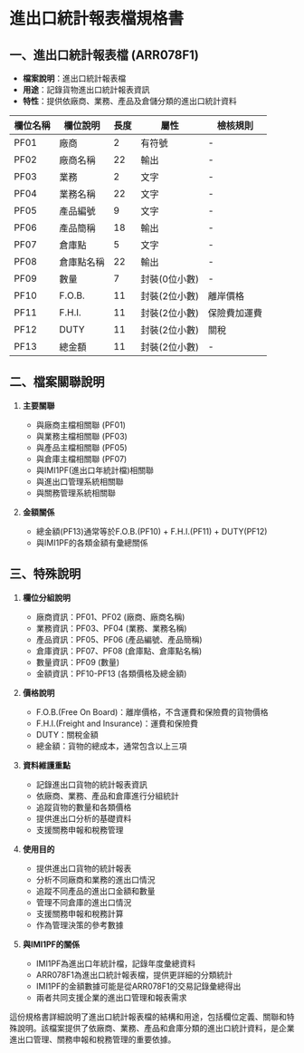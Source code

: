 # 進出口統計報表檔規格書

## 一、進出口統計報表檔 (ARR078F1)
- **檔案說明**：進出口統計報表檔
- **用途**：記錄貨物進出口統計報表資訊
- **特性**：提供依廠商、業務、產品及倉儲分類的進出口統計資料

| 欄位名稱 | 欄位說明 | 長度 | 屬性 | 檢核規則 |
|---------|---------|------|------|----------|
| PF01 | 廠商 | 2 | 有符號 | - |
| PF02 | 廠商名稱 | 22 | 輸出 | - |
| PF03 | 業務 | 2 | 文字 | - |
| PF04 | 業務名稱 | 22 | 文字 | - |
| PF05 | 產品編號 | 9 | 文字 | - |
| PF06 | 產品簡稱 | 18 | 輸出 | - |
| PF07 | 倉庫點 | 5 | 文字 | - |
| PF08 | 倉庫點名稱 | 22 | 輸出 | - |
| PF09 | 數量 | 7 | 封裝(0位小數) | - |
| PF10 | F.O.B. | 11 | 封裝(2位小數) | 離岸價格 |
| PF11 | F.H.I. | 11 | 封裝(2位小數) | 保險費加運費 |
| PF12 | DUTY | 11 | 封裝(2位小數) | 關稅 |
| PF13 | 總金額 | 11 | 封裝(2位小數) | - |

## 二、檔案關聯說明

1. **主要關聯**
   - 與廠商主檔相關聯 (PF01)
   - 與業務主檔相關聯 (PF03)
   - 與產品主檔相關聯 (PF05)
   - 與倉庫主檔相關聯 (PF07)
   - 與IMI1PF(進出口年統計檔)相關聯
   - 與進出口管理系統相關聯
   - 與關務管理系統相關聯

2. **金額關係**
   - 總金額(PF13)通常等於F.O.B.(PF10) + F.H.I.(PF11) + DUTY(PF12)
   - 與IMI1PF的各類金額有彙總關係

## 三、特殊說明

1. **欄位分組說明**
   - 廠商資訊：PF01、PF02 (廠商、廠商名稱)
   - 業務資訊：PF03、PF04 (業務、業務名稱)
   - 產品資訊：PF05、PF06 (產品編號、產品簡稱)
   - 倉庫資訊：PF07、PF08 (倉庫點、倉庫點名稱)
   - 數量資訊：PF09 (數量)
   - 金額資訊：PF10-PF13 (各類價格及總金額)

2. **價格說明**
   - F.O.B.(Free On Board)：離岸價格，不含運費和保險費的貨物價格
   - F.H.I.(Freight and Insurance)：運費和保險費
   - DUTY：關稅金額
   - 總金額：貨物的總成本，通常包含以上三項

3. **資料維護重點**
   - 記錄進出口貨物的統計報表資訊
   - 依廠商、業務、產品和倉庫進行分組統計
   - 追蹤貨物的數量和各類價格
   - 提供進出口分析的基礎資料
   - 支援關務申報和稅務管理

4. **使用目的**
   - 提供進出口貨物的統計報表
   - 分析不同廠商和業務的進出口情況
   - 追蹤不同產品的進出口金額和數量
   - 管理不同倉庫的進出口情況
   - 支援關務申報和稅務計算
   - 作為管理決策的參考數據

5. **與IMI1PF的關係**
   - IMI1PF為進出口年統計檔，記錄年度彙總資料
   - ARR078F1為進出口統計報表檔，提供更詳細的分類統計
   - IMI1PF的金額數據可能是從ARR078F1的交易記錄彙總得出
   - 兩者共同支援企業的進出口管理和報表需求

這份規格書詳細說明了進出口統計報表檔的結構和用途，包括欄位定義、關聯和特殊說明。該檔案提供了依廠商、業務、產品和倉庫分類的進出口統計資料，是企業進出口管理、關務申報和稅務管理的重要依據。 